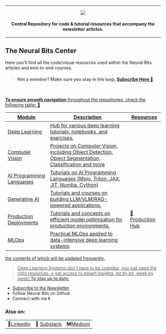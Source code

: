 
---

<p align="center"><img src="https://github.com/neural-bits/.github/blob/main/media/neuralbits_banner.png?raw=true"></p>

<h4 align="center">Central Repository for code & tutorial resources that accompany the newsletter articles.</h4>


----
## The Neural Bits Center
Here you'll find all the code/visual resources used within the Neural Bits articles and end-to-end courses.

>#### Not a member? Make sure you stay in the loop, <a href="https://neuralbits.substack.com/subscribe">Subscribe Here 🚀
<br>

**To ensure smooth navigation** throughout the repositories, check the following table: 🔽

| Module | Description | Resources |
|--------|-------------|---------------|
| Deep Learning | Hub for various deep learning tutorials, notebooks, and exercises. | |
| Computer Vision | Projects on Computer Vision, including Object Detection, Object Segmentation, Classification and more| |
| AI Programming Languages | Tutorials on AI Programming Languages (Mojo, Triton, JAX, JIT, Numba, Cython) | |
| Generative AI| Tutorials and courses on building LLM/VLM/RAG-powered applications. | |
| Production Deployments| Tutorials and concepts on efficient model optimization for production environments. | 🚀 [Production Hub](https://github.com/neural-bits/deep-learning-resources.git)|
| MLOps| Practical MLOps applied to data-intensive deep learning systems | |

the contents of which will be updated frequently.

> Deep Learning Systems don't have to be complex, you just need the right resources -> get access to expert insights, bit by bit, week by week!
**To stay up to date**:
- Subscribe to the [Newsletter](https://neuralbits.substack.com/)
- Follow Neural Bits on Github
- Connect with me ⏬


### Also on:
| | | |
|--|--|--|
|🔗[Linkedin](https://www.linkedin.com/in/arazvant/)| 📰 [Substack](https://neuralbits.substack.com/) | **M**[Medium](https://medium.com/@alexandrurazvant) |

